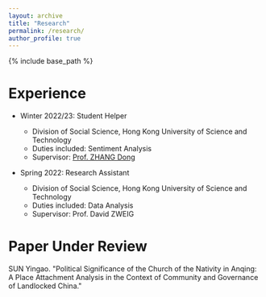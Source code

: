```yaml
---
layout: archive
title: "Research"
permalink: /research/
author_profile: true
---
```


{% include base_path %}

Experience
======
* Winter 2022/23: Student Helper
  * Division of Social Science, Hong Kong University of Science and Technology
  * Duties included: Sentiment Analysis
  * Supervisor: [Prof. ZHANG Dong](https://sites.google.com/site/poliscidongzhang)

* Spring 2022: Research Assistant
  * Division of Social Science, Hong Kong University of Science and Technology
  * Duties included: Data Analysis
  * Supervisor: Prof. David ZWEIG
 
Paper Under Review
======
SUN Yingao. "Political Significance of the Church of the Nativity in Anqing: A Place Attachment Analysis in the
Context of Community and Governance of Landlocked China."
